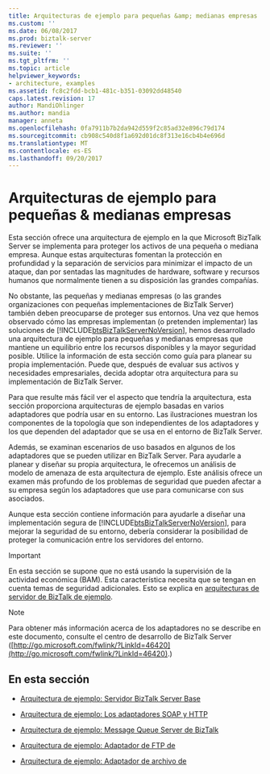 ```yaml
---
title: Arquitecturas de ejemplo para pequeñas &amp; medianas empresas | Documentos de Microsoft
ms.custom: ''
ms.date: 06/08/2017
ms.prod: biztalk-server
ms.reviewer: ''
ms.suite: ''
ms.tgt_pltfrm: ''
ms.topic: article
helpviewer_keywords:
- architecture, examples
ms.assetid: fc8c2fdd-bcb1-481c-b351-03092dd48540
caps.latest.revision: 17
author: MandiOhlinger
ms.author: mandia
manager: anneta
ms.openlocfilehash: 0fa7911b7b2da942d559f2c85ad32e896c79d174
ms.sourcegitcommit: cb908c540d8f1a692d01dc8f313e16cb4b4e696d
ms.translationtype: MT
ms.contentlocale: es-ES
ms.lasthandoff: 09/20/2017
---
```

# <a name="sample-architectures-for-small-amp-medium-sized-companies"></a>Arquitecturas de ejemplo para pequeñas &amp; medianas empresas
Esta sección ofrece una arquitectura de ejemplo en la que Microsoft BizTalk Server se implementa para proteger los activos de una pequeña o mediana empresa. Aunque estas arquitecturas fomentan la protección en profundidad y la separación de servicios para minimizar el impacto de un ataque, dan por sentadas las magnitudes de hardware, software y recursos humanos que normalmente tienen a su disposición las grandes compañías.  
  
 No obstante, las pequeñas y medianas empresas (o las grandes organizaciones con pequeñas implementaciones de BizTalk Server) también deben preocuparse de proteger sus entornos. Una vez que hemos observado cómo las empresas implementan (o pretenden implementar) las soluciones de [!INCLUDE[btsBizTalkServerNoVersion](../includes/btsbiztalkservernoversion-md.md)], hemos desarrollado una arquitectura de ejemplo para pequeñas y medianas empresas que mantiene un equilibrio entre los recursos disponibles y la mayor seguridad posible. Utilice la información de esta sección como guía para planear su propia implementación. Puede que, después de evaluar sus activos y necesidades empresariales, decida adoptar otra arquitectura para su implementación de BizTalk Server.  
  
 Para que resulte más fácil ver el aspecto que tendría la arquitectura, esta sección proporciona arquitecturas de ejemplo basadas en varios adaptadores que podría usar en su entorno. Las ilustraciones muestran los componentes de la topología que son independientes de los adaptadores y los que dependen del adaptador que se usa en el entorno de BizTalk Server.  
  
 Además, se examinan escenarios de uso basados en algunos de los adaptadores que se pueden utilizar en BizTalk Server. Para ayudarle a planear y diseñar su propia arquitectura, le ofrecemos un análisis de modelo de amenaza de esta arquitectura de ejemplo. Este análisis ofrece un examen más profundo de los problemas de seguridad que pueden afectar a su empresa según los adaptadores que use para comunicarse con sus asociados.  
  
 Aunque esta sección contiene información para ayudarle a diseñar una implementación segura de [!INCLUDE[btsBizTalkServerNoVersion](../includes/btsbiztalkservernoversion-md.md)], para mejorar la seguridad de su entorno, debería considerar la posibilidad de proteger la comunicación entre los servidores del entorno.  
  
> [!IMPORTANT]
>  En esta sección se supone que no está usando la supervisión de la actividad económica (BAM). Esta característica necesita que se tengan en cuenta temas de seguridad adicionales. Esto se explica en [arquitecturas de servidor de BizTalk de ejemplo](../core/sample-biztalk-server-architectures.md).  
  
> [!NOTE]
>  Para obtener más información acerca de los adaptadores no se describe en este documento, consulte el centro de desarrollo de BizTalk Server ([http://go.microsoft.com/fwlink/?LinkId=46420](http://go.microsoft.com/fwlink/?LinkId=46420).)  
  
## <a name="in-this-section"></a>En esta sección  
  
-   [Arquitectura de ejemplo: Servidor BizTalk Server Base](../core/sample-architecture-base-biztalk-server.md)  
  
-   [Arquitectura de ejemplo: Los adaptadores SOAP y HTTP](../core/sample-architecture-http-and-soap-adapters.md)  
  
-   [Arquitectura de ejemplo: Message Queue Server de BizTalk](../core/sample-architecture-biztalk-message-queuing.md)  
  
-   [Arquitectura de ejemplo: Adaptador de FTP de](../core/sample-architecture-ftp-adapter.md)  
  
-   [Arquitectura de ejemplo: Adaptador de archivo de](../core/sample-architecture-file-adapter.md)